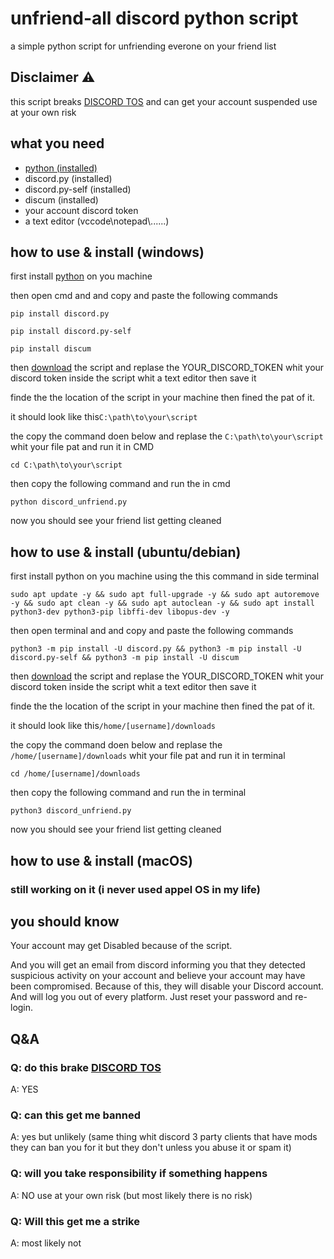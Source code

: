 # unfriend-all discord python script
 a simple python script for unfriending everone on your friend list 

## Disclaimer ⚠

this script breaks <a href="https://discord.com/terms">DISCORD TOS</a> and can get your account suspended use at your own risk

## what you need
<ul>

  <li><a href="https://www.python.org/downloads/">python  (installed)</a></li>

  <li>discord.py (installed) </li>

  <li>discord.py-self (installed)</li>

  <li>discum (installed)</li>

  <li>your account discord token</li>

  <li>a text editor (vccode\notepad\......) </li>

</ul>

## how to use & install (windows)

first install <a href="https://www.python.org/downloads/">python</a> on you machine 

then open cmd and and copy and paste the following commands
```
pip install discord.py

pip install discord.py-self

pip install discum
```
then <a href="discord_unfriend.py">download</a> the script and replase the YOUR_DISCORD_TOKEN whit your discord token inside the script whit a text editor then save it

finde the the location of the script in your machine then fined the pat of it.

it should look like this```C:\path\to\your\script```

the copy the command doen below and replase the ```C:\path\to\your\script``` whit your file pat and run it in CMD
```
cd C:\path\to\your\script
```
then copy the following command and run the in cmd 
```
python discord_unfriend.py
```
now you should see your friend list getting cleaned

## how to use & install (ubuntu/debian)

first install python on you machine using the this command in side terminal 
```
sudo apt update -y && sudo apt full-upgrade -y && sudo apt autoremove -y && sudo apt clean -y && sudo apt autoclean -y && sudo apt install python3-dev python3-pip libffi-dev libopus-dev -y
```

then open terminal and and copy and paste the following commands
```
python3 -m pip install -U discord.py && python3 -m pip install -U discord.py-self && python3 -m pip install -U discum
```
then <a href="discord_unfriend.py">download</a> the script and replase the YOUR_DISCORD_TOKEN whit your discord token inside the script whit a text editor then save it

finde the the location of the script in your machine then fined the pat of it.

it should look like this```/home/[username]/downloads```

the copy the command doen below and replase the ```/home/[username]/downloads``` whit your file pat and run it in terminal 
```
cd /home/[username]/downloads
```
then copy the following command and run the in terminal 
```
python3 discord_unfriend.py
```
now you should see your friend list getting cleaned

## how to use & install (macOS)

### still working on it (i never used appel OS in my life)

## you should know

Your account may get Disabled because of the script.

And you will get an email from discord informing you that they detected suspicious activity on your account and believe your account may have been compromised.
Because of this, they will disable your Discord account.
And will log you out of every platform.
Just reset your password and re-login.

## Q&A 


### Q: do this brake <a href="https://discord.com/terms">DISCORD TOS</a>
A: YES

### Q: can this get me banned 
A: yes but unlikely (same thing whit discord 3 party clients that have mods they can ban you for it but they don't unless you abuse it or spam it)


### Q: will you take responsibility if something happens 
A: NO use at your own risk (but most likely there is no risk)

### Q: Will this get me a strike 
A: most likely not